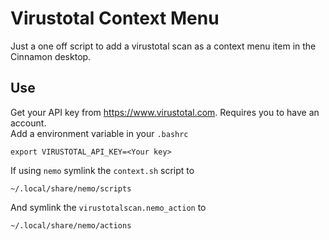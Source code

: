# Virustotal Context Menu
Just a one off script to add a virustotal scan as a context menu item in the Cinnamon desktop.

## Use
Get your API key from https://www.virustotal.com. Requires you to have an account.  
Add a environment variable in your `.bashrc`
```
export VIRUSTOTAL_API_KEY=<Your key>
```

If using `nemo` symlink the `context.sh` script to
```
~/.local/share/nemo/scripts
```
And symlink the `virustotalscan.nemo_action` to
```
~/.local/share/nemo/actions
```
